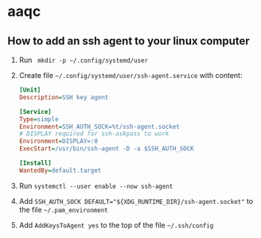 # aaqc


## How to add an ssh agent to your linux computer

 1. Run ` mkdir -p ~/.config/systemd/user`
 2. Create file `~/.config/systemd/user/ssh-agent.service` with content:
    ```ini
    [Unit]
    Description=SSH key agent

    [Service]
    Type=simple
    Environment=SSH_AUTH_SOCK=%t/ssh-agent.socket
    # DISPLAY required for ssh-askpass to work
    Environment=DISPLAY=:0
    ExecStart=/usr/bin/ssh-agent -D -a $SSH_AUTH_SOCK

    [Install]
    WantedBy=default.target
    ```

 3. Run `systemctl --user enable --now ssh-agent`
 4. Add `SSH_AUTH_SOCK DEFAULT="${XDG_RUNTIME_DIR}/ssh-agent.socket"` to the file `~/.pam_environment`
 5. Add `AddKeysToAgent yes` to the top of the file `~/.ssh/config`
